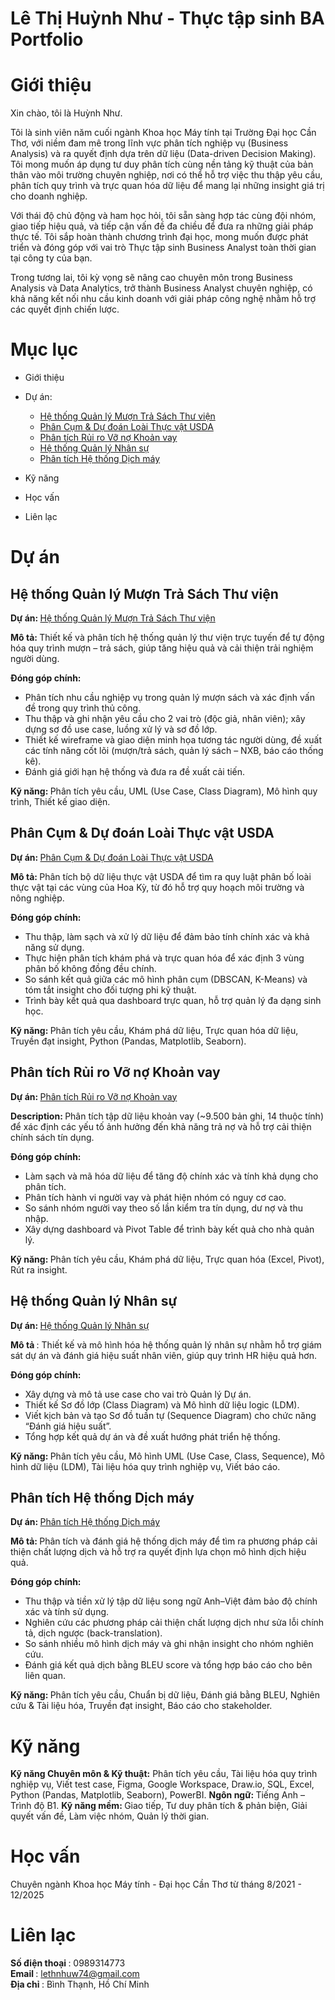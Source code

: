 # Lê Thị Huỳnh Như - Thực tập sinh BA Portfolio
# Giới thiệu
Xin chào, tôi là Huỳnh Như.

Tôi là sinh viên năm cuối ngành Khoa học Máy tính tại Trường Đại học Cần Thơ, với niềm đam mê trong lĩnh vực phân tích nghiệp vụ (Business Analysis) và ra quyết định dựa trên dữ liệu (Data-driven Decision Making).
Tôi mong muốn áp dụng tư duy phân tích cùng nền tảng kỹ thuật của bản thân vào môi trường chuyên nghiệp, nơi có thể hỗ trợ việc thu thập yêu cầu, phân tích quy trình và trực quan hóa dữ liệu để mang lại những insight giá trị cho doanh nghiệp.

Với thái độ chủ động và ham học hỏi, tôi sẵn sàng hợp tác cùng đội nhóm, giao tiếp hiệu quả, và tiếp cận vấn đề đa chiều để đưa ra những giải pháp thực tế.
Tôi sắp hoàn thành chương trình đại học, mong muốn được phát triển và đóng góp với vai trò Thực tập sinh Business Analyst toàn thời gian tại công ty của bạn.

Trong tương lai, tôi kỳ vọng sẽ nâng cao chuyên môn trong Business Analysis và Data Analytics, trở thành Business Analyst chuyên nghiệp, có khả năng kết nối nhu cầu kinh doanh với giải pháp công nghệ nhằm hỗ trợ các quyết định chiến lược.

# Mục lục
  - Giới thiệu

  - Dự án:
    - [Hệ thống Quản lý Mượn Trả Sách Thư viện](https://github.com/lthnhuw/Thu-vien)
    - [Phân Cụm & Dự đoán Loài Thực vật USDA](https://github.com/lthnhuw/USDA)
    - [Phân tích Rủi ro Vỡ nợ Khoản vay](https://github.com/lthnhuw/Khoan-vay)
    - [Hệ thống Quản lý Nhân sự](https://github.com/lthnhuw/Quan-ly-nhan-su)
    - [Phân tích Hệ thống Dịch máy](https://github.com/lthnhuw/Phan-Tich-He-Thong-Dich-May)
    

  - Kỹ năng
  - Học vấn
  - Liên lạc
# Dự án  
## <B> Hệ thống Quản lý Mượn Trả Sách Thư viện </B>
<B> Dự án: </B> [Hệ thống Quản lý Mượn Trả Sách Thư viện](https://github.com/lthnhuw/Thu-vien)  

<B>Mô tả: </B> Thiết kế và phân tích hệ thống quản lý thư viện trực tuyến để tự động hóa quy trình mượn – trả sách, giúp tăng hiệu quả và cải thiện trải nghiệm người dùng.  

<B> Đóng góp chính: </B>  
- Phân tích nhu cầu nghiệp vụ trong quản lý mượn sách và xác định vấn đề trong quy trình thủ công.
- Thu thập và ghi nhận yêu cầu cho 2 vai trò (độc giả, nhân viên); xây dựng sơ đồ use case, luồng xử lý và sơ đồ lớp.
- Thiết kế wireframe và giao diện minh họa tương tác người dùng, đề xuất các tính năng cốt lõi (mượn/trả sách, quản lý sách – NXB, báo cáo thống kê).
- Đánh giá giới hạn hệ thống và đưa ra đề xuất cải tiến.

<B> Kỹ năng: </B> Phân tích yêu cầu, UML (Use Case, Class Diagram), Mô hình quy trình, Thiết kế giao diện. 

## <B>Phân Cụm & Dự đoán Loài Thực vật USDA</B>  
<B> Dự án: </B>  [Phân Cụm & Dự đoán Loài Thực vật USDA](https://github.com/lthnhuw/USDA)  

<B> Mô tả: </B> Phân tích bộ dữ liệu thực vật USDA để tìm ra quy luật phân bố loài thực vật tại các vùng của Hoa Kỳ, từ đó hỗ trợ quy hoạch môi trường và nông nghiệp.

<B> Đóng góp chính: </B>  
- Thu thập, làm sạch và xử lý dữ liệu để đảm bảo tính chính xác và khả năng sử dụng.
- Thực hiện phân tích khám phá và trực quan hóa để xác định 3 vùng phân bố không đồng đều chính.
- So sánh kết quả giữa các mô hình phân cụm (DBSCAN, K-Means) và tóm tắt insight cho đối tượng phi kỹ thuật.
- Trình bày kết quả qua dashboard trực quan, hỗ trợ quản lý đa dạng sinh học.

<B> Kỹ năng: </B> Phân tích yêu cầu, Khám phá dữ liệu, Trực quan hóa dữ liệu, Truyền đạt insight, Python (Pandas, Matplotlib, Seaborn).  
## <B> Phân tích Rủi ro Vỡ nợ Khoản vay </B>  
<B> Dự án: </B> [Phân tích Rủi ro Vỡ nợ Khoản vay](https://github.com/lthnhuw/Khoan-vay) 

<B> Description: </B> Phân tích tập dữ liệu khoản vay (~9.500 bản ghi, 14 thuộc tính) để xác định các yếu tố ảnh hưởng đến khả năng trả nợ và hỗ trợ cải thiện chính sách tín dụng.  

<B> Đóng góp chính: </B>  
- Làm sạch và mã hóa dữ liệu để tăng độ chính xác và tính khả dụng cho phân tích.
- Phân tích hành vi người vay và phát hiện nhóm có nguy cơ cao.
- So sánh nhóm người vay theo số lần kiểm tra tín dụng, dư nợ và thu nhập.
- Xây dựng dashboard và Pivot Table để trình bày kết quả cho nhà quản lý.

<B> Kỹ năng: </B> Phân tích yêu cầu, Khám phá dữ liệu, Trực quan hóa (Excel, Pivot), Rút ra insight.
## <B>Hệ thống Quản lý Nhân sự </B>  
<B> Dự án: </B>  [Hệ thống Quản lý Nhân sự](https://github.com/lthnhuw/Quan-ly-nhan-su)

<B> Mô tả </B>:  Thiết kế và mô hình hóa hệ thống quản lý nhân sự nhằm hỗ trợ giám sát dự án và đánh giá hiệu suất nhân viên, giúp quy trình HR hiệu quả hơn.

<B> Đóng góp chính: </B>  
- Xây dựng và mô tả use case cho vai trò Quản lý Dự án.
- Thiết kế Sơ đồ lớp (Class Diagram) và Mô hình dữ liệu logic (LDM).
- Viết kịch bản và tạo Sơ đồ tuần tự (Sequence Diagram) cho chức năng “Đánh giá hiệu suất”.
- Tổng hợp kết quả dự án và đề xuất hướng phát triển hệ thống.

<B> Kỹ năng: </B> Phân tích yêu cầu, Mô hình UML (Use Case, Class, Sequence), Mô hình dữ liệu (LDM), Tài liệu hóa quy trình nghiệp vụ, Viết báo cáo.
## <B> Phân tích Hệ thống Dịch máy </B>  
<B> Dự án: </B> [Phân tích Hệ thống Dịch máy](https://github.com/lthnhuw/Phan-Tich-He-Thong-Dich-May)  

<B>Mô tả: </B> Phân tích và đánh giá hệ thống dịch máy để tìm ra phương pháp cải thiện chất lượng dịch và hỗ trợ ra quyết định lựa chọn mô hình dịch hiệu quả.

<B> Đóng góp chính: </B>  
- Thu thập và tiền xử lý tập dữ liệu song ngữ Anh–Việt đảm bảo độ chính xác và tính sử dụng.
- Nghiên cứu các phương pháp cải thiện chất lượng dịch như sửa lỗi chính tả, dịch ngược (back-translation).
- So sánh nhiều mô hình dịch máy và ghi nhận insight cho nhóm nghiên cứu.
- Đánh giá kết quả dịch bằng BLEU score và tổng hợp báo cáo cho bên liên quan.

<B> Kỹ năng: </B>  Phân tích yêu cầu, Chuẩn bị dữ liệu, Đánh giá bằng BLEU, Nghiên cứu & Tài liệu hóa, Truyền đạt insight, Báo cáo cho stakeholder.
# Kỹ năng
<b> Kỹ năng Chuyên môn & Kỹ thuật:</b> Phân tích yêu cầu, Tài liệu hóa quy trình nghiệp vụ, Viết test case, Figma, Google Workspace, Draw.io, SQL, Excel, Python (Pandas, Matplotlib, Seaborn), PowerBI.
<b> Ngôn ngữ: </b> Tiếng Anh – Trình độ B1.
<b> Kỹ năng mềm: </b> Giao tiếp, Tư duy phân tích & phản biện, Giải quyết vấn đề, Làm việc nhóm, Quản lý thời gian.
# Học vấn
Chuyên ngành Khoa học Máy tính - Đại học Cần Thơ từ tháng 8/2021 - 12/2025  
# Liên lạc 
<B> Số điện thoại </B>: 0989314773  
<B> Email </B>: lethnhuw74@gmail.com  
<B> Địa chỉ </B>: Bình Thạnh, Hồ Chí Minh


